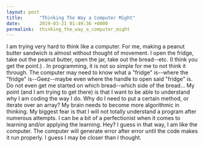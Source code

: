 ```yaml
---
layout: post
title:      "Thinking The Way a Computer Might"
date:       2019-03-21 01:49:36 +0000
permalink:  thinking_the_way_a_computer_might
---
```



 I am trying very hard to think like a computer.  For me, making a peanut butter sandwich is almost without thought of movement.  I open the fridge, take out the peanut butter, open the jar, take out the bread--etc. (I think you get the point.) . In programming, it is not so simple for me to not think it through.  The computer may need to know what a "fridge" is--where the "fridge" is--Geez--maybe even where the handle to open said "fridge" is.  Do not even get me started on which bread--which side of the bread... My point (and I am trying to get there) is that I want to be able to understand why I am coding the way I do.  Why do I need to put a certain method, or iterate over an array? My brain needs to become more algorithmic in thinking.  My biggest fear is that I will not totally understand a program after numerous attempts.   I can be a bit of a perfectionist when it comes to learning and/or applying the learning.  Hey?  I guess in that way, I am like the computer.  The computer will generate error after error until the code makes it run properly.  I guess I may be closer than I thought.
